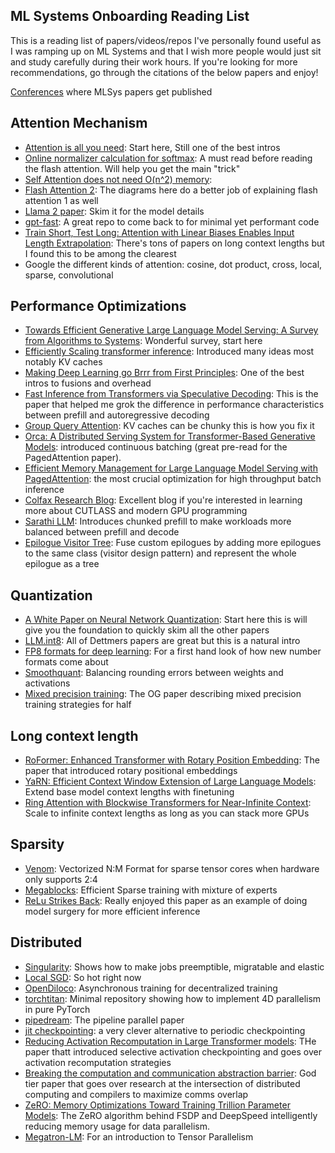 ## ML Systems Onboarding Reading List

This is a reading list of papers/videos/repos I've personally found useful as I was ramping up on ML Systems and that I wish more people would just sit and study carefully during their work hours. If you're looking for more recommendations, go through the citations of the below papers and enjoy!

[Conferences](conferences.md) where MLSys papers get published

## Attention Mechanism
* [Attention is all you need](https://arxiv.org/abs/1706.03762): Start here, Still one of the best intros
* [Online normalizer calculation for softmax](https://arxiv.org/abs/1805.02867): A must read before reading the flash attention. Will help you get the main "trick" 
* [Self Attention does not need O(n^2) memory](https://arxiv.org/abs/2112.05682): 
* [Flash Attention 2](https://arxiv.org/abs/2307.08691): The diagrams here do a better job of explaining flash attention 1 as well
* [Llama 2 paper](https://arxiv.org/abs/2307.09288): Skim it for the model details
* [gpt-fast](https://github.com/pytorch-labs/gpt-fast): A great repo to come back to for minimal yet performant code
* [Train Short, Test Long: Attention with Linear Biases Enables Input Length Extrapolation](https://arxiv.org/abs/2108.12409): There's tons of papers on long context lengths but I found this to be among the clearest
* Google the different kinds of attention: cosine, dot product, cross, local, sparse, convolutional

## Performance Optimizations
* [Towards Efficient Generative Large Language Model Serving: A Survey from Algorithms to Systems](https://arxiv.org/abs/2312.15234): Wonderful survey, start here
* [Efficiently Scaling transformer inference](https://arxiv.org/abs/2211.05102): Introduced many ideas most notably KV caches
* [Making Deep Learning go Brrr from First Principles](https://horace.io/brrr_intro.html): One of the best intros to fusions and overhead
* [Fast Inference from Transformers via Speculative Decoding](https://arxiv.org/abs/2211.17192): This is the paper that helped me grok the difference in performance characteristics between prefill and autoregressive decoding
* [Group Query Attention](https://arxiv.org/pdf/2305.13245): KV caches can be chunky this is how you fix it
* [Orca: A Distributed Serving System for Transformer-Based Generative Models](https://www.usenix.org/conference/osdi22/presentation/yu): introduced continuous batching (great pre-read for the PagedAttention paper).
* [Efficient Memory Management for Large Language Model Serving with PagedAttention](https://arxiv.org/abs/2309.06180): the most crucial optimization for high throughput batch inference
* [Colfax Research Blog](https://research.colfax-intl.com/blog/): Excellent blog if you're interested in learning more about CUTLASS and modern GPU programming
* [Sarathi LLM](https://arxiv.org/abs/2308.16369): Introduces chunked prefill to make workloads more balanced between prefill and decode
* [Epilogue Visitor Tree](https://dl.acm.org/doi/10.1145/3620666.3651369): Fuse custom epilogues by adding more epilogues to the same class (visitor design pattern) and represent the whole epilogue as a tree

## Quantization
* [A White Paper on Neural Network Quantization](https://arxiv.org/abs/2106.08295): Start here this is will give you the foundation to quickly skim all the other papers
* [LLM.int8](https://arxiv.org/abs/2208.07339): All of Dettmers papers are great but this is a natural intro
* [FP8 formats for deep learning](https://arxiv.org/abs/2209.05433): For a first hand look of how new number formats come about
* [Smoothquant](https://arxiv.org/abs/2211.10438): Balancing rounding errors between weights and activations
* [Mixed precision training](https://arxiv.org/abs/1710.03740): The OG paper describing mixed precision training strategies for half

## Long context length
* [RoFormer: Enhanced Transformer with Rotary Position Embedding](https://arxiv.org/abs/2104.09864): The paper that introduced rotary positional embeddings
* [YaRN: Efficient Context Window Extension of Large Language Models](https://arxiv.org/abs/2309.00071): Extend base model context lengths with finetuning
* [Ring Attention with Blockwise Transformers for Near-Infinite Context](https://arxiv.org/abs/2310.01889): Scale to infinite context lengths as long as you can stack more GPUs

## Sparsity
* [Venom](https://arxiv.org/pdf/2310.02065): Vectorized N:M Format for sparse tensor cores when hardware only supports 2:4
* [Megablocks](https://arxiv.org/pdf/2211.15841): Efficient Sparse training with mixture of experts
* [ReLu Strikes Back](https://openreview.net/pdf?id=osoWxY8q2E): Really enjoyed this paper as an example of doing model surgery for more efficient inference

## Distributed
* [Singularity](https://arxiv.org/abs/2202.07848): Shows how to make jobs preemptible, migratable and elastic
* [Local SGD](https://arxiv.org/abs/1805.09767): So hot right now
* [OpenDiloco](https://arxiv.org/abs/2407.07852): Asynchronous training for decentralized training
* [torchtitan](https://arxiv.org/abs/2410.06511): Minimal repository showing how to implement 4D parallelism in pure PyTorch
* [pipedream](https://arxiv.org/abs/1806.03377): The pipeline parallel paper
* [jit checkpointing](https://dl.acm.org/doi/pdf/10.1145/3627703.3650085): a very clever alternative to periodic checkpointing
* [Reducing Activation Recomputation in Large Transformer models](https://arxiv.org/abs/2205.05198): THe paper thatt introduced selective activation checkpointing and goes over activation recomputation strategies
* [Breaking the computation and communication abstraction barrier](https://arxiv.org/abs/2105.05720): God tier paper that goes over research at the intersection of distributed computing and compilers to maximize comms overlap
* [ZeRO: Memory Optimizations Toward Training Trillion Parameter Models](https://arxiv.org/abs/1910.02054): The ZeRO algorithm behind FSDP and DeepSpeed intelligently reducing memory usage for data parallelism.
* [Megatron-LM](https://arxiv.org/abs/1909.08053): For an introduction to Tensor Parallelism
